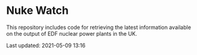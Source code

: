 # Nuke Watch

This repository includes code for retrieving the latest information available on the output of EDF nuclear power plants in the UK.

Last updated: 2021-05-09 13:16